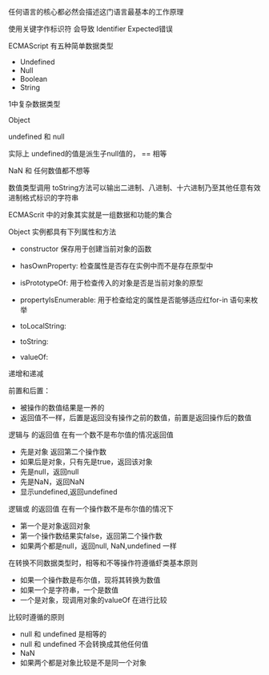任何语言的核心都必然会描述这门语言最基本的工作原理

使用关键字作标识符 会导致 Identifier Expected错误

ECMAScript 有五种简单数据类型

* Undefined
* Null
* Boolean
* String

1中复杂数据类型

Object

undefined 和 null

实际上 undefined的值是派生子null值的， == 相等

NaN 和 任何数值都不想等

数值类型调用 toString方法可以输出二进制、八进制、十六进制乃至其他任意有效进制格式标识的字符串

ECMAScrit 中的对象其实就是一组数据和功能的集合

Object 实例都具有下列属性和方法
* constructor 保存用于创建当前对象的函数

* hasOwnProperty: 检查属性是否存在实例中而不是存在原型中
* isPrototypeOf: 用于检查传入的对象是否是当前对象的原型
* propertyIsEnumerable: 用于检查给定的属性是否能够适应红for-in 语句来枚举
* toLocalString:  
* toString: 
* valueOf:

递增和递减

前置和后置：

* 被操作的数值结果是一养的
* 返回值不一样，后置是返回没有操作之前的数值，前置是返回操作后的数值


逻辑与 的返回值  在有一个数不是布尔值的情况返回值
* 先是对象 返回第二个操作数
* 如果后是对象，只有先是true，返回该对象
* 先是null，返回null
* 先是NaN，返回NaN
* 显示undefined,返回undefined

逻辑或 的返回值  在有一个操作数不是布尔值的情况下

* 第一个是对象返回对象
* 第一个操作数结果实false，返回第二个操作数
* 如果两个都是null，返回null, NaN,undefined 一样

在转换不同数据类型时，相等和不等操作符遵循虾类基本原则

* 如果一个操作数是布尔值，现将其转换为数值
* 如果一个是字符串，一个是数值
* 一个是对象，现调用对象的valueOf 在进行比较

比较时遵循的原则
* null 和 undefined 是相等的
* null 和 undefined 不会转换成其他任何值
* NaN
* 如果两个都是对象比较是不是同一个对象





